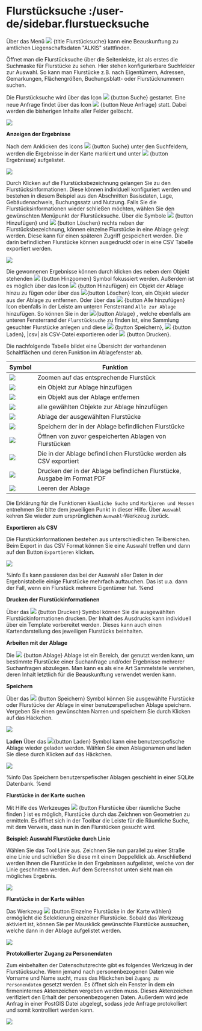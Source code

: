 # Flurstücksuche :/user-de/sidebar.flurstuecksuche

Über das Menü ![](gbd-icon-flurstuecksuche-01.svg) {title Flurstücksuche} kann eine Beauskunftung zu amtlichen Liegenschaftsdaten "ALKIS" stattfinden.

Öffnet man die Flurstücksuche über die Seitenleiste, ist als erstes die Suchmaske für Flurstücke zu sehen. Hier stehen konfigurierbare Suchfelder zur Auswahl. So kann man Flurstücke z.B. nach Eigentümern, Adressen, Gemarkungen, Flächengrößen, Buchungsblatt- oder Flurstücknummern suchen.

Die Flurstücksuche wird über das Icon ![](baseline-search-24px.svg) {button Suche} gestartet. Eine neue Anfrage findet über das Icon ![](baseline-delete_sweep-24px.svg) {button Neue Anfrage} statt. Dabei werden die bisherigen Inhalte aller Felder gelöscht.

![](cadastral_unit_searching_1.png)

**Anzeigen der Ergebnisse**

Nach dem Anklicken des Icons ![](baseline-search-24px.svg) {button Suche} unter den Suchfeldern, werden die Ergebnisse in der Karte markiert und unter ![](baseline-menu-24px.svg) {button Ergebnisse} aufgelistet.

![](cadastral_unit_searching_2.png)

Durch Klicken auf die Flurstücksbezeichnung gelangen Sie zu den Flurstücksinformationen. Diese können individuell konfiguriert werden und bestehen in diesem Beispiel aus den Abschnitten Basisdaten, Lage, Gebäudenachweis, Buchungssatz und Nutzung. Falls Sie die Flurstücksinformationen wieder schließen möchten, wählen Sie den gewünschten Menüpunkt der Flurstücksuche. Über die Symbole ![](sharp-control_point-24px.svg) {button Hinzufügen} und ![](sharp-remove_circle_outline-24px.svg) {button Löschen} rechts neben der Flurstücksbezeichnung, können einzelne Flurstücke in eine Ablage gelegt werden. Diese kann für einen späteren Zugriff gespeichert werden. Die darin befindlichen Flurstücke können ausgedruckt oder in eine CSV Tabelle exportiert werden.

![](cadastral_unit_searching_4.png)

Die gewonnenen Ergebnisse können durch klicken des neben dem Objekt stehenden ![](sharp-center_focus_weak-24px.svg) {button Hinzoomen} Symbol fokussiert werden. Außerdem ist es möglich über das Icon ![](sharp-control_point-24px.svg) {button Hinzufügen} ein Objekt der Ablage hinzu zu fügen oder über das ![](sharp-remove_circle_outline-24px.svg){button Löschen} Icon, ein Objekt wieder aus der Ablage zu entfernen. Oder über das ![](gbd-icon-alle-ablage-01.svg) {button Alle hinzufügen} Icon ebenfalls in der Leiste am unteren Fensterrand ``Alle zur Ablage`` hinzufügen.  So können Sie in der ![](sharp-bookmark_border-24px.svg){button Ablage} , welche ebenfalls am unteren Fensterrand der ``Flurstücksuche`` zu finden ist, eine Sammlung gesuchter Flurstücke anlegen und diese ![](save.svg) {button Speichern}, ![](load.svg) {button Laden}, |csv| als CSV-Datei exportieren oder ![](baseline-print-24px.svg) {button Drucken}.

Die nachfolgende Tabelle bildet eine Übersicht der vorhandenen Schaltflächen und deren Funktion im Ablagefenster ab.

|Symbol          				| Funktion                                                                     		|
|-----------------------------------------------|---------------------------------------------------------------------------------------|
| ![](sharp-center_focus_weak-24px.svg)		| Zoomen auf das entsprechende Flurstück                                        	|
| ![](sharp-control_point-24px.svg)	        | ein Objekt zur Ablage hinzufügen                                                      |
| ![](sharp-remove_circle_outline-24px.svg)     | ein Objekt aus der Ablage entfernen                                                   |
| ![](gbd-icon-alle-ablage-01.svg)	        | alle gewählten Objekte zur Ablage hinzufügen                                          |
| ![](sharp-bookmark_border-24px.svg)	        | Ablage der ausgewählten Flurstücke                                                    |
| ![](sharp-save-24px.svg)	                | Speichern der in der Ablage befindlichen Flurstücke                                   |
| ![](gbd-icon-ablage-oeffnen-01.svg)	   	| Öffnen von zuvor gespeicherten Ablagen von Flurstücken                                |
| ![](sharp-grid_on-24px.svg)	                | Die in der Ablage befindlichen Flurstücke werden als CSV exportiert                   |
| ![](baseline-print-24px.svg)	                | Drucken der in der Ablage befindlichen Flurstücke, Ausgabe im Format PDF              |
| ![](sharp-delete_forever-24px.svg)	        | Leeren der Ablage                                                                     |

 Die Erklärung für die Funktionen ``Räumliche Suche`` und ``Markieren und Messen`` entnehmen Sie bitte dem jeweiligen Punkt in dieser Hilfe. Über ``Auswahl`` kehren Sie wieder zum ursprünglichen ``Auswahl``-Werkzeug zurück.

**Exportieren als CSV**

Die Flurstückinformationen bestehen aus unterschiedlichen Teilbereichen. Beim Export in das CSV Format können Sie eine Auswahl treffen und dann auf den Button ``Exportieren`` klicken.

![](cadastral_unit_searching_area_csv.png)

%info
   Es kann passieren das bei der Auswahl aller Daten in der Ergebnistabelle einige Flurstücke mehrfach auftauchen. Das ist u.a. dann der Fall, wenn ein Flurstück mehrere Eigentümer hat.
%end

**Drucken der Flurstückinformationen**

Über das ![](baseline-print-24px.svg) {button Drucken} Symbol können Sie die ausgewählten Flurstückinformationen drucken. Der Inhalt des Ausdrucks kann individuell über ein Template vorbereitet werden. Dieses kann auch einen Kartendarstellung des jeweiligen Flurstücks beinhalten.

**Arbeiten mit der Ablage**

Die ![](sharp-bookmark_border-24px.svg) {button Ablage}  Ablage ist ein Bereich, der genutzt werden kann, um bestimmte Flurstücke einer Suchanfrage und/oder Ergebnisse mehrerer Suchanfragen abzulegen. Man kann es als eine Art Sammelstelle verstehen, deren Inhalt letztlich für die Beauskunftung verwendet werden kann.

**Speichern**

Über das ![](sharp-save-24px.svg) {button Speichern} Symbol können Sie ausgewählte Flurstücke oder Flurstücke der Ablage in einer benutzerspefischen Ablage speichern. Vergeben Sie einen gewünschten Namen und speichern Sie durch Klicken auf das Häckchen.

![](cadastral_unit_searching_print_save.png)

**Laden**
Über das ![](gbd-icon-ablage-oeffnen-01.svg){button Laden} Symbol kann eine benutzerspefische Ablage wieder geladen werden. Wählen Sie einen Ablagenamen und laden Sie diese durch Klicken auf das Häckchen.

![](cadastral_unit_searching_print_load.png)

%info
  Das Speichern benutzerspefischer Ablagen geschieht in einer SQLite Datenbank.
%end

**Flurstücke in der Karte suchen**

Mit Hilfe des Werkzeuges ![](gbd-icon-raeumliche-suche-01.svg) {button Flurstücke über räumliche Suche finden } ist es möglich, Flurstücke durch das Zeichnen von Geometrien zu ermitteln. Es öffnet sich in der Toolbar die Leiste für die Räumliche Suche, mit dem Verweis, dass nun in den Flurstücken gesucht wird.

**Beispiel: Auswahl Flurstücke durch Linie**

Wählen Sie das Tool Linie aus. Zeichnen Sie nun parallel zu einer Straße eine Linie und schließen Sie diese mit einem Doppelklick ab. Anschließend werden Ihnen die Flurstücke in den Ergebnissen aufgelistet, welche von der Linie geschnitten werden. Auf dem Screenshot unten sieht man ein mögliches Ergebnis.

 ![](cadastral_unit_searching_area_search.png)

**Flurstücke in der Karte wählen**

Das Werkzeug ![](gbd-icon-auswahl-01.svg) {button Einzelne Flurstücke in der Karte wählen} ermöglicht die Selektierung einzelner Flurstücke. Sobald das Werkzeug aktiviert ist, können Sie per Mausklick gewünschte Flurstücke aussuchen, welche dann in der Ablage aufgelistet werden.

![](cadastral_unit_searching_5.png)

**Protokollierter Zugang zu Personendaten**

Zum einbehalten der Datenschutzrechte gibt es folgendes Werkzeug in der Flurstücksuche. Wenn jemand nach personenbezogenen Daten wie Vorname und Name sucht, muss das Häckchen bei  ``Zugang zu Personendaten`` gesetzt werden. Es öffnet sich ein Fenster in dem ein firmeninternes Aktenzeichen vergeben werden muss. Dieses Aktenzeichen verifiziert den Erhalt der personenbezogenen Daten. Außerdem wird jede Anfrag in einer PostGIS Datei abgelegt, sodass jede Anfrage protokolliert und somit kontrolliert werden kann.

![](cadastral_unit_search_data_rights.png)
